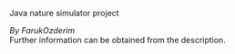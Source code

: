 Java nature simulator project  
  
_By FarukOzderim_  
Further information can be obtained from the description.
